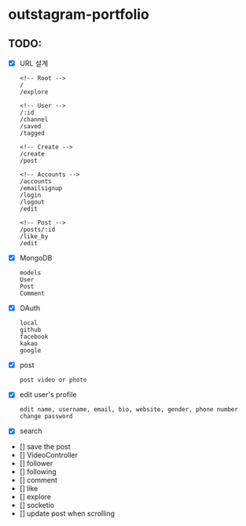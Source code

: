 # outstagram-portfolio

## TODO:

- [x] URL 설계

      <!-- Root -->
      /
      /explore

      <!-- User -->
      /:id
      /channel
      /saved
      /tagged

      <!-- Create -->
      /create
      /post

      <!-- Accounts -->
      /accounts
      /emailsignup
      /login
      /logout
      /edit

      <!-- Post -->
      /posts/:id
      /like_by
      /edit

- [x] MongoDB

      models
      User
      Post
      Comment

- [x] OAuth

      local
      github
      facebook
      kakao
      google

- [x] post

      post video or photo

- [x] edit user's profile

      edit name, username, email, bio, website, gender, phone number
      change password

- [x] search
- [] save the post
- [] VideoController
- [] follower
- [] following
- [] comment
- [] like
- [] explore
- [] socketio
- [] update post when scrolling
